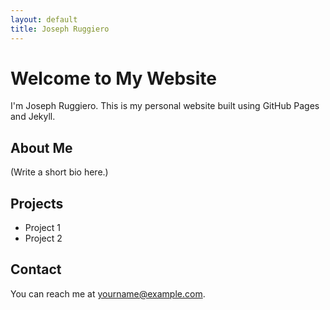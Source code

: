 ```yaml
---
layout: default
title: Joseph Ruggiero
---
```


# Welcome to My Website

I'm Joseph Ruggiero. This is my personal website built using GitHub Pages and Jekyll.

## About Me

(Write a short bio here.)

## Projects

- Project 1
- Project 2

## Contact

You can reach me at [yourname@example.com](mailto:yourname@example.com).
